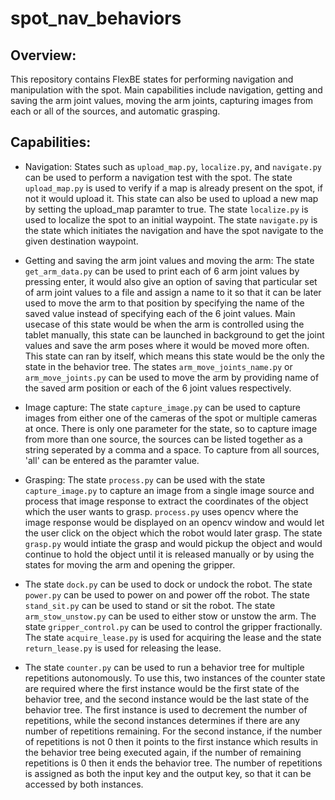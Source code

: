 # spot_nav_behaviors

## Overview:
This repository contains FlexBE states for performing navigation and manipulation with the spot. Main capabilities include navigation, getting and saving the arm joint values, moving the arm joints, capturing images from each or all of the sources, and automatic grasping.

## Capabilities:

- Navigation: States such as `upload_map.py`, `localize.py`, and `navigate.py` can be used to perform a navigation test with the spot. The state `upload_map.py` is used to verify if a map is already present on the spot, if not it would upload it. This state can also be used to upload a new map by setting the upload_map paramter to true. The state `localize.py` is used to localize the spot to an initial waypoint. The state `navigate.py` is the state which initiates the navigation and have the spot navigate to the given destination waypoint. 

- Getting and saving the arm joint values and moving the arm: The state `get_arm_data.py` can be used to print each of 6 arm joint values by pressing enter, it would also give an option of saving that particular set of arm joint values to a file and assign a name to it so that it can be later used to move the arm to that position by specifying the name of the saved value instead of specifying each of the 6 joint values. Main usecase of this state would be when the arm is controlled using the tablet manually, this state can be launched in background to get the joint values and save the arm poses where it would be moved more often. This state can ran by itself, which means this state would be the only the state in the behavior tree. The states `arm_move_joints_name.py` or `arm_move_joints.py` can be used to move the arm by providing name of the saved arm position or each of the 6 joint values respectively. 

- Image capture: The state `capture_image.py` can be used to capture images from either one of the cameras of the spot or multiple cameras at once. There is only one parameter for the state, so to capture image from more than one source, the sources can be listed together as a string seperated by a comma and a space. To capture from all sources, 'all' can be entered as the paramter value.

- Grasping: The state `process.py` can be used with the state `capture_image.py` to capture an image from a single image source and process that image response to extract the coordinates of the object which the user wants to grasp. `process.py` uses opencv where the image response would be displayed on an opencv window and would let the user click on the object which the robot would later grasp. The state `grasp.py` would intiate the grasp and would pickup the object and would continue to hold the object until it is released manually or by using the states for moving the arm and opening the gripper.

- The state `dock.py` can be used to dock or undock the robot. The state `power.py` can be used to power on and power off the robot. The state `stand_sit.py` can be used to stand or sit the robot. The state `arm_stow_unstow.py` can be used to either stow or unstow the arm. The state `gripper_control.py` can be used to control the gripper fractionally. The state `acquire_lease.py` is used for acquiring the lease and the state `return_lease.py` is used for releasing the lease. 

- The state `counter.py` can be used to run a behavior tree for multiple repetitions autonomously. To use this, two instances of the counter state are required where the first instance would be the first state of the behavior tree, and the second instance would be the last state of the behavior tree. The first instance is used to decrement the number of repetitions, while the second instances determines if there are any number of repetitions remaining. For the second instance, if the number of repetitions is not 0 then it points to the first instance which results in the behavior tree being executed again, if the number of remaining repetitions is 0 then it ends the behavior tree. The number of repetitions is assigned as both the input key and the output key, so that it can be accessed by both instances. 

